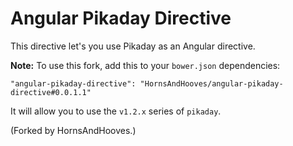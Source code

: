 # Angular Pikaday Directive

This directive let's you use Pikaday as an Angular directive.

**Note:** To use this fork, add this to your `bower.json` dependencies:

    "angular-pikaday-directive": "HornsAndHooves/angular-pikaday-directive#0.0.1.1"

It will allow you to use the `v1.2.x` series of `pikaday`.

(Forked by HornsAndHooves.)
